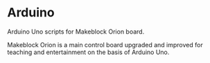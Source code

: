 # Arduino
Arduino Uno scripts for Makeblock Orion board.

Makeblock Orion is a main control board upgraded and improved for teaching and entertainment on the basis of Arduino Uno.
